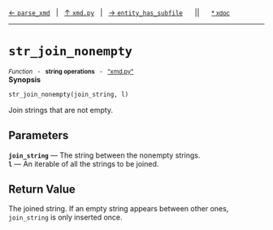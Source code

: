 [&#8592; `parse_xmd`](xmd.py--parse_xmd.md)&nbsp;&nbsp;&nbsp;|&nbsp;&nbsp;&nbsp;[&#8593; `xmd.py`](xmd.py.md)&nbsp;&nbsp;&nbsp;|&nbsp;&nbsp;&nbsp;[&#8594; `entity_has_subfile`](xmd.py--entity_has_subfile.md)&nbsp;&nbsp;&nbsp;&nbsp;&nbsp;&nbsp;||&nbsp;&nbsp;&nbsp;&nbsp;&nbsp;&nbsp;<small>[\* xdoc](../xdoc/xmd.py.xmd#L220)</small>
***

# `str_join_nonempty`
<small>*Function* &nbsp; - &nbsp; **string operations** &nbsp; - &nbsp; ["xmd.py"](../xmd.py)</small>  
**Synopsis**

```python
str_join_nonempty(join_string, l)
```

Join strings that are not empty.

## Parameters
**`join_string`** &#8213; The string between the nonempty strings.  
**`l`** &#8213; An iterable of all the strings to be joined.  
## Return Value

The joined string. If an empty string appears between other ones, `join_string` is only inserted once.


